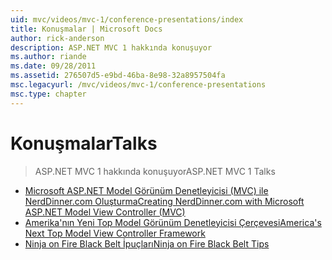 ```yaml
---
uid: mvc/videos/mvc-1/conference-presentations/index
title: Konuşmalar | Microsoft Docs
author: rick-anderson
description: ASP.NET MVC 1 hakkında konuşuyor
ms.author: riande
ms.date: 09/28/2011
ms.assetid: 276507d5-e9bd-46ba-8e98-32a8957504fa
msc.legacyurl: /mvc/videos/mvc-1/conference-presentations
msc.type: chapter
---
```

<a name="talks"></a><span data-ttu-id="4b0f6-103">Konuşmalar</span><span class="sxs-lookup"><span data-stu-id="4b0f6-103">Talks</span></span>
====================
> <span data-ttu-id="4b0f6-104">ASP.NET MVC 1 hakkında konuşuyor</span><span class="sxs-lookup"><span data-stu-id="4b0f6-104">ASP.NET MVC 1 Talks</span></span>


- [<span data-ttu-id="4b0f6-105">Microsoft ASP.NET Model Görünüm Denetleyicisi (MVC) ile NerdDinner.com Oluşturma</span><span class="sxs-lookup"><span data-stu-id="4b0f6-105">Creating NerdDinner.com with Microsoft ASP.NET Model View Controller (MVC)</span></span>](creating-nerddinnercom-with-microsoft-aspnet-model-view-controller-mvc.md)
- [<span data-ttu-id="4b0f6-106">Amerika'nın Yeni Top Model Görünüm Denetleyicisi Çerçevesi</span><span class="sxs-lookup"><span data-stu-id="4b0f6-106">America's Next Top Model View Controller Framework</span></span>](americas-next-top-model-view-controller-framework.md)
- [<span data-ttu-id="4b0f6-107">Ninja on Fire Black Belt İpuçları</span><span class="sxs-lookup"><span data-stu-id="4b0f6-107">Ninja on Fire Black Belt Tips</span></span>](ninja-on-fire-black-belt-tips.md)
